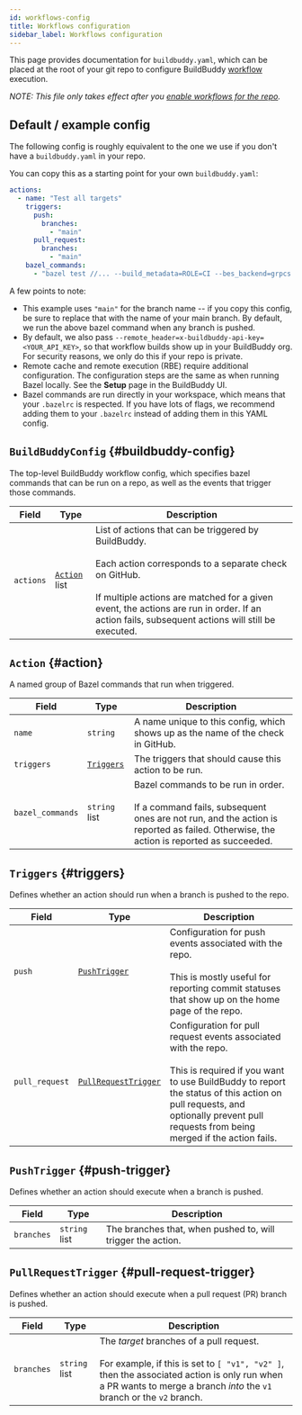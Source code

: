 ```yaml
---
id: workflows-config
title: Workflows configuration
sidebar_label: Workflows configuration
---
```


<!--

GENERATED FILE; DO NOT EDIT.

Edit workflows-config-header.md to edit the header contents
or update workflow/config/generate_docs.py to change how the
schema documentation is displayed.

Re-generate by running:

python3 workflow/config/generate_docs.py

-->

This page provides documentation for `buildbuddy.yaml`, which can be placed
at the root of your git repo to configure BuildBuddy [workflow](workflows) execution.

_NOTE: This file only takes effect after you
[enable workflows for the repo](workflows#enable-workflows-for-a-repo)._

## Default / example config

The following config is roughly equivalent to the one we use if you don't
have a `buildbuddy.yaml` in your repo.

You can copy this as a starting point for your own `buildbuddy.yaml`:

```yaml
actions:
  - name: "Test all targets"
    triggers:
      push:
        branches:
          - "main"
      pull_request:
        branches:
          - "main"
    bazel_commands:
      - "bazel test //... --build_metadata=ROLE=CI --bes_backend=grpcs://cloud.buildbuddy.io --bes_results_url=https://app.buildbuddy.io/invocation/"
```

A few points to note:

- This example uses `"main"` for the branch name -- if you copy this config,
  be sure to replace that with the name of your main branch. By default, we
  run the above bazel command when any branch is pushed.
- By default, we also pass `--remote_header=x-buildbuddy-api-key=<YOUR_API_KEY>`,
  so that workflow builds show up in your BuildBuddy org. For security reasons,
  we only do this if your repo is private.
- Remote cache and remote execution (RBE) require additional configuration.
  The configuration steps are the same as when running Bazel locally.
  See the **Setup** page in the BuildBuddy UI.
- Bazel commands are run directly in your workspace, which means that your
  `.bazelrc` is respected. If you have lots of flags, we recommend adding
  them to your `.bazelrc` instead of adding them in this YAML config.

## `BuildBuddyConfig` {#buildbuddy-config}

The top-level BuildBuddy workflow config, which specifies bazel commands
that can be run on a repo, as well as the events that trigger those commands.


| Field | Type | Description |
| ------|------|-------------|
| `actions` | [`Action`](#action) list | List of actions that can be triggered by BuildBuddy.<br /><br />Each action corresponds to a separate check on GitHub.<br /><br />If multiple actions are matched for a given event, the actions are run in order. If an action fails, subsequent actions will still be executed.  |

## `Action` {#action}

A named group of Bazel commands that run when triggered.


| Field | Type | Description |
| ------|------|-------------|
| `name` | `string` | A name unique to this config, which shows up as the name of the check in GitHub.  |
| `triggers` | [`Triggers`](#triggers) | The triggers that should cause this action to be run.  |
| `bazel_commands` | `string` list | Bazel commands to be run in order.<br /><br />If a command fails, subsequent ones are not run, and the action is reported as failed. Otherwise, the action is reported as succeeded.  |

## `Triggers` {#triggers}

Defines whether an action should run when a branch is pushed to the repo.


| Field | Type | Description |
| ------|------|-------------|
| `push` | [`PushTrigger`](#push-trigger) | Configuration for push events associated with the repo.<br /><br />This is mostly useful for reporting commit statuses that show up on the home page of the repo.  |
| `pull_request` | [`PullRequestTrigger`](#pull-request-trigger) | Configuration for pull request events associated with the repo.<br /><br />This is required if you want to use BuildBuddy to report the status of this action on pull requests, and optionally prevent pull requests from being merged if the action fails.  |

## `PushTrigger` {#push-trigger}

Defines whether an action should execute when a branch is pushed.


| Field | Type | Description |
| ------|------|-------------|
| `branches` | `string` list | The branches that, when pushed to, will trigger the action.  |

## `PullRequestTrigger` {#pull-request-trigger}

Defines whether an action should execute when a pull request (PR) branch is
pushed.


| Field | Type | Description |
| ------|------|-------------|
| `branches` | `string` list | The _target_ branches of a pull request.<br /><br />For example, if this is set to `[ "v1", "v2" ]`, then the associated action is only run when a PR wants to merge a branch _into_ the `v1` branch or the `v2` branch.  |


